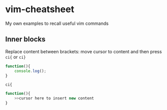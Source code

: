 # vim-cheatsheet
My own examples to recall useful vim commands 

## Inner blocks 

Replace content between brackets: move cursor to content and then press `ci{` or `ci}`

```javascript
function(){
    console.log();
}
```

    ci{

```javascript
function(){
    >>cursor here to insert new content
}
```
